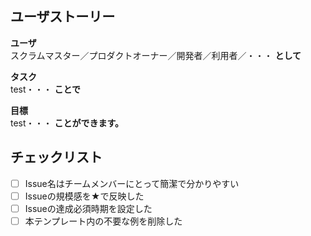 ## ユーザストーリー  

**ユーザ**  
スクラムマスター／プロダクトオーナー／開発者／利用者／・・・
**として**  

**タスク**  
test・・・
**ことで**  

**目標**  
test・・・
**ことができます。**

## チェックリスト

- [ ] Issue名はチームメンバーにとって簡潔で分かりやすい  
- [ ] Issueの規模感を★で反映した  
- [ ] Issueの達成必須時期を設定した  
- [ ] 本テンプレート内の不要な例を削除した  
